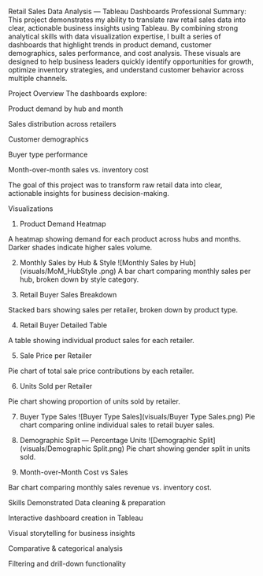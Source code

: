 Retail Sales Data Analysis — Tableau Dashboards
Professional Summary:
This project demonstrates my ability to translate raw retail sales data into clear, actionable business insights using Tableau. By combining strong analytical skills with data visualization expertise, I built a series of dashboards that highlight trends in product demand, customer demographics, sales performance, and cost analysis. These visuals are designed to help business leaders quickly identify opportunities for growth, optimize inventory strategies, and understand customer behavior across multiple channels.

Project Overview
The dashboards explore:

Product demand by hub and month

Sales distribution across retailers

Customer demographics

Buyer type performance

Month-over-month sales vs. inventory cost

The goal of this project was to transform raw retail data into clear, actionable insights for business decision-making.

Visualizations
1. Product Demand Heatmap

A heatmap showing demand for each product across hubs and months. Darker shades indicate higher sales volume.

2. Monthly Sales by Hub & Style
![Monthly Sales by Hub](visuals/MoM_HubStyle .png)
A bar chart comparing monthly sales per hub, broken down by style category.

3. Retail Buyer Sales Breakdown

Stacked bars showing sales per retailer, broken down by product type.

4. Retail Buyer Detailed Table

A table showing individual product sales for each retailer.

5. Sale Price per Retailer

Pie chart of total sale price contributions by each retailer.

6. Units Sold per Retailer

Pie chart showing proportion of units sold by retailer.

7. Buyer Type Sales
![Buyer Type Sales](visuals/Buyer Type Sales.png)
Pie chart comparing online individual sales to retail buyer sales.

8. Demographic Split — Percentage Units
![Demographic Split](visuals/Demographic Split.png)
Pie chart showing gender split in units sold.

9. Month-over-Month Cost vs Sales

Bar chart comparing monthly sales revenue vs. inventory cost.

Skills Demonstrated
Data cleaning & preparation

Interactive dashboard creation in Tableau

Visual storytelling for business insights

Comparative & categorical analysis

Filtering and drill-down functionality


